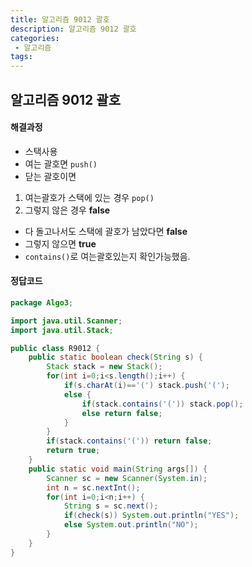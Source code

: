 ```yaml
---
title: 알고리즘 9012 괄호
description: 알고리즘 9012 괄호
categories:
 - 알고리즘  
tags:
---
```

## 알고리즘 9012 괄호
#### 해결과정  
* 스택사용  
* 여는 괄호면 ```push()```  
* 닫는 괄호이면
1) 여는괄호가 스택에 있는 경우 ```pop()```  
2) 그렇지 않은 경우 **false**  
* 다 돌고나서도 스택에 괄호가 남았다면 **false**
* 그렇지 않으면 **true**  
* ```contains()```로 여는괄호있는지 확인가능했음.

#### 정답코드  
```java
package Algo3;

import java.util.Scanner;
import java.util.Stack;

public class R9012 {
	public static boolean check(String s) {
		Stack stack = new Stack();
		for(int i=0;i<s.length();i++) {
			if(s.charAt(i)=='(') stack.push('(');
			else {
				if(stack.contains('(')) stack.pop();
				else return false;
			}
		}
		if(stack.contains('(')) return false;
		return true;
	}
	public static void main(String args[]) {
		Scanner sc = new Scanner(System.in);
		int n = sc.nextInt();
		for(int i=0;i<n;i++) {
			String s = sc.next();
			if(check(s)) System.out.println("YES");
			else System.out.println("NO");
		}
	}
}

```
